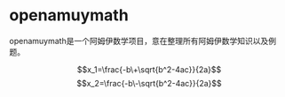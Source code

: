 # openamuymath
openamuymath是一个阿姆伊数学项目，意在整理所有阿姆伊数学知识以及例题。
<script type="text/javascript" src="http://cdn.mathjax.org/mathjax/latest/MathJax.js?config=default"></script>
$$x_1=\frac{-b\+\sqrt{b^2-4ac}}{2a}$$
$$x_2=\frac{-b\-\sqrt{b^2-4ac}}{2a}$$

